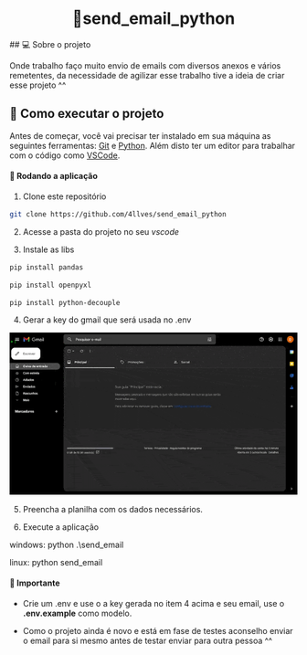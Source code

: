 <h1 align="center">
  🤖send_email_python
</h1>

<p></p>
## 💻 Sobre o projeto

Onde trabalho faço muito envio de emails com diversos anexos e vários remetentes, da necessidade de agilizar esse trabalho tive a ideia de criar esse projeto ^^

## 🚀 Como executar o projeto

Antes de começar, você vai precisar ter instalado em sua máquina as seguintes ferramentas: [Git](https://git-scm.com) e [Python](https://www.python.org/). Além disto ter um editor para trabalhar com o código como [VSCode](https://code.visualstudio.com/).

#### 🧭 Rodando a aplicação

1. Clone este repositório

  ```bash
  git clone https://github.com/4llves/send_email_python
  ```

2. Acesse a pasta do projeto no seu *vscode*
	
3. Instale as libs

  ```bash
  pip install pandas
  ```
  
  
  ```bash
  pip install openpyxl
  ```
  
  
  ```bash
  pip install python-decouple
  ```

4. Gerar a key do gmail que será usada no .env

  <img alt="Generate Key" src="https://github.com/4llves/send_email_python/blob/main/.github/generate_key.gif" />

5. Preencha a planilha com os dados necessários.

6. Execute a aplicação 

  windows: python .\send_email

  linux: python send_email

#### 📌 Importante

- Crie um .env e use o a key gerada no item 4 acima e seu email, use o **.env.example** como modelo.

- Como o projeto ainda é novo e está em fase de testes aconselho enviar o email para si mesmo antes de testar enviar para outra pessoa ^^
